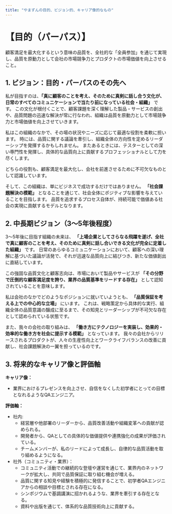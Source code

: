 ```yaml
---
title: "やまずんの目的、ビジョン的、キャリア像的なもの"
---
```


# **【目的（パーパス）】**
顧客満足を最大化するという意味の品質を、全社的な「全員参加」を通じて実現し、品質を原動力として会社の市場競争力とプロダクトの市場価値を向上させること。

## 1. ビジョン：目的・パーパスのその先へ

私が目指すのは、**「真に顧客のことを考え、そのために真剣に話し合う文化が、日常のすべてのコミュニケーションで当たり前になっている社会・組織」** です。
この文化が根付くことで、顧客課題を深く理解した製品・サービスの創出や、品質問題の迅速な解決が常に行なわれ、組織は品質を原動力として市場競争力と市場価値を向上させていきます。

私はこの組織のなかで、その場の状況やニーズに応じて最適な役割を柔軟に担います。
時には、品質に関する議論を牽引し、組織全体の方向性を定めるリーダーシップを発揮するかもしれません。
またあるときには、テスターとしての深い専門性を発揮し、具体的な品質向上に貢献するプロフェッショナルとして力を尽くします。

どちらの役割も、顧客満足を最大化し、会社を前進させるために不可欠なものとして認識しています。

そして、この組織は、単にビジネスで成功するだけではありません。
 **「社会課題解決の模範」**  となることを通じて、社会全体にポジティブな影響を与えていることを目指します。
品質を追求するプロセス自体が、持続可能で価値ある社会の実現に貢献するモデルとなります。

## 2. 中長期ビジョン（3〜5年後程度）

3〜5年後に目指す組織の未来は、 **「上場企業としてさらなる飛躍を遂げ、全社で真に顧客のことを考え、そのために真剣に話し合いできる文化が完全に定着した組織」** です。
日常のあらゆるコミュニケーションにおいて、顧客への深い理解に基づいた議論が活発で、それが迅速な品質向上に結びつき、新たな価値創出に直結しています。

この強固な品質文化と顧客志向は、市場において製品やサービスが  **「その分野で圧倒的な顧客満足度を誇り、業界の品質基準をリードする存在」** として認知されていることを意味します。

私は会社のなかでどのようなポジションに就いていようとも、 **「品質保証を考える上での中心的な立場」** にいます。
これは、戦略策定から具体的な実行、組織全体の品質意識の醸成に至るまで、その知見とリーダーシップが不可欠な存在として認められている状態です。

また、我々の会社の取り組みは、 **「働き方にテクノロジーを実装し、効果的・効率的な働き方を社会に提示する模範」** となっています。
我々の会社からリリースされるプロダクトが、人々の生産性向上とワークライフバランスの改善に貢献し、社会課題解決の一翼を担っているのです。

## 3. 将来的なキャリア像と評価軸

**キャリア像：**
- 業界におけるプレゼンスを向上させ、自信をなくした初学者にとっての目標となれるようなQAエンジニア。

**評価軸：**
- 社内:
    - 経営層や他部署のリーダーから、品質改善活動や組織変革への貢献が認められる。
    - 開発者から、QAとしての具体的な価値提供や連携強化の成果が評価されている。
    - チームメンバーが、私のリードによって成長し、自律的な品質活動を取り組めるようになる。
- 社外（コミュニティ・業界）：
    - コミュニティ活動での継続的な登壇や運営を通じて、業界内のネットワークが拡大し、共同で品質保証に取り組む機会が増える。
    - 品質に関する知見や経験を積極的に発信することで、初学者QAエンジニアからの相談や目標とされる存在になる。
    - シンポジウムで基調講演に招かれるような、業界を牽引する存在となる。
    - 資料や出版を通じて、体系的な品質技術向上に貢献する。
